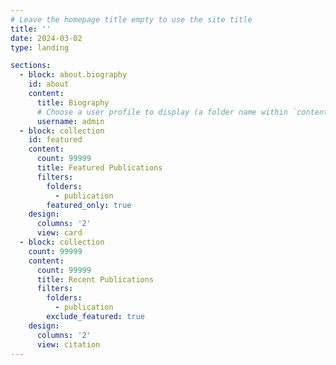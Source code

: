 ```yaml
---
# Leave the homepage title empty to use the site title
title: ''
date: 2024-03-02
type: landing

sections:
  - block: about.biography
    id: about
    content:
      title: Biography
      # Choose a user profile to display (a folder name within `content/authors/`)
      username: admin
  - block: collection
    id: featured
    content:
      count: 99999
      title: Featured Publications
      filters:
        folders:
          - publication
        featured_only: true
    design:
      columns: '2'
      view: card
  - block: collection
    count: 99999
    content:
      count: 99999
      title: Recent Publications
      filters:
        folders:
          - publication
        exclude_featured: true
    design:
      columns: '2'
      view: citation
---
```

